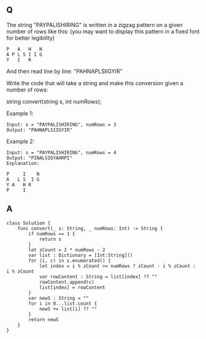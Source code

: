 ## Q

The string "PAYPALISHIRING" is written in a zigzag pattern on a given number of rows like this: (you may want to display this pattern in a fixed font for better legibility)

```
P   A   H   N
A P L S I I G
Y   I   R
```
And then read line by line: "PAHNAPLSIIGYIR"

Write the code that will take a string and make this conversion given a number of rows:

string convert(string s, int numRows);

Example 1:

```
Input: s = "PAYPALISHIRING", numRows = 3
Output: "PAHNAPLSIIGYIR"
```

Example 2:

```
Input: s = "PAYPALISHIRING", numRows = 4
Output: "PINALSIGYAHRPI"
Explanation:

P     I    N
A   L S  I G
Y A   H R
P     I
```


## A

```
class Solution {
    func convert(_ s: String, _ numRows: Int) -> String {
        if numRows == 1 {
            return s
        }
        let zCount = 2 * numRows - 2
        var list : Dictionary = [Int:String]()
        for (i, c) in s.enumerated() {
            let index = i % zCount >= numRows ? zCount - i % zCount : i % zCount
            var rowContent : String = list[index] ?? ""
            rowContent.append(c)
            list[index] = rowContent
        }
        var newS : String = ""
        for i in 0...list.count {
            newS += list[i] ?? ""
        }
        return newS
    }
}
```
